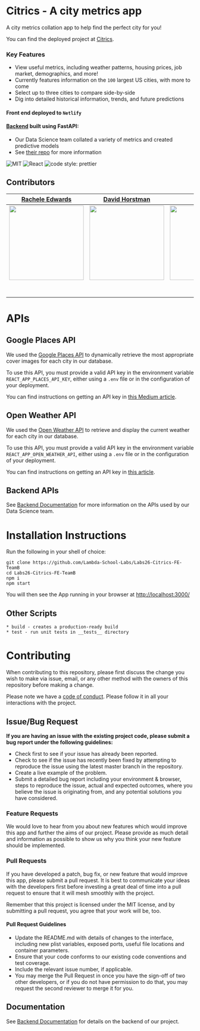 # Citrics - A city metrics app

A city metrics collation app to help find the perfect city for you!

You can find the deployed project at [Citrics](https://citrics.netlify.app/).

### Key Features

- View useful metrics, including weather patterns, housing prices, job market, demographics, and more!
- Currently features information on the `100` largest US cities, with more to come
- Select up to three cities to compare side-by-side
- Dig into detailed historical information, trends, and future predictions

#### Front end deployed to `Netlify`

#### [Backend](https://b-ds.citrics.dev) built using FastAPI:
- Our Data Science team collated a variety of metrics and created predictive models
- See [their repo](https://github.com/labs26-citrics/Labs26-Citrics-DS-TeamB) for more information

![MIT](https://img.shields.io/packagist/l/doctrine/orm.svg)
![React](https://img.shields.io/badge/react-v16.13.1-blue.svg)
![code style: prettier](https://img.shields.io/badge/code_style-prettier-ff69b4.svg?style=flat-square)

## Contributors

|                                                      [Rachele Edwards](https://github.com/berachele)                                                       |                                                       [David Horstman](https://github.com/ddhorstman)                                                        |                                                      [Alan Lee](https://github.com/alanblee)                                                       |                                                       [Lyndsi Williams](https://github.com/lyndsiWilliams)                                                        |                                                       [Bhavani Rajan](https://github.com/Bhavani-Rajan)                                                        |
| :-----------------------------------------------------------------------------------------------------------------------------------------: | :-------------------------------------------------------------------------------------------------------------------------------------------: | :-----------------------------------------------------------------------------------------------------------------------------------------: | :-------------------------------------------------------------------------------------------------------------------------------------------: | :-------------------------------------------------------------------------------------------------------------------------------------------: |
| [<img src="https://i.imgur.com/UR0sA0t.png" width = "200" />](https://github.com/berachele) | [<img src="https://i.imgur.com/jF51x65.png" width = "200" />](https://github.com/ddhorstman) | [<img src="https://i.imgur.com/ueHbN2x.png" width = "200" />](https://github.com/alanblee) | [<img src="https://i.imgur.com/KpOZXeg.png" width = "200" />](https://github.com/lyndsiWilliams) | [<img src="https://i.imgur.com/9TcokzL.png" width = "200" />](https://github.com/Bhavani-Rajan) |
|                                [<img src="https://github.com/favicon.ico" width="15"> ](https://github.com/berachele)                                |                            [<img src="https://github.com/favicon.ico" width="15"> ](https://github.com/ddhorstman)                             |                          [<img src="https://github.com/favicon.ico" width="15"> ](https://github.com/alanblee)                           |                          [<img src="https://github.com/favicon.ico" width="15"> ](https://github.com/lyndsiWilliams)                           |                          [<img src="https://github.com/favicon.ico" width="15"> ](https://github.com/Bhavani-Rajan)                           |
|                [ <img src="https://static.licdn.com/sc/h/al2o9zrvru7aqj8e1x2rzsrca" width="15"> ](https://www.linkedin.com/in/berachele/)                |                 [ <img src="https://static.licdn.com/sc/h/al2o9zrvru7aqj8e1x2rzsrca" width="15"> ](https://www.linkedin.com/in/david-horstman/)                 |                [ <img src="https://static.licdn.com/sc/h/al2o9zrvru7aqj8e1x2rzsrca" width="15"> ](https://www.linkedin.com/in/alanlee321/)                |                 [ <img src="https://static.licdn.com/sc/h/al2o9zrvru7aqj8e1x2rzsrca" width="15"> ](https://www.linkedin.com/in/lyndsiwilliams/)                 |                 [ <img src="https://static.licdn.com/sc/h/al2o9zrvru7aqj8e1x2rzsrca" width="15"> ](https://www.linkedin.com/in/bhavani-rajan/)                 |




# APIs

## Google Places API

We used the [Google Places API](https://developers.google.com/places/web-service/photos) to dynamically retrieve the most appropriate cover images for each city in our database.

To use this API, you must provide a valid API key in the environment variable `REACT_APP_PLACES_API_KEY`, either using a `.env` file or in the configuration of your deployment.

You can find instructions on getting an API key in [this Medium article](https://codeburst.io/adding-city-images-to-your-react-app-14c937df2db2).

## Open Weather API

We used the [Open Weather API](https://openweathermap.org/api/one-call-api) to retrieve and display the current weather for each city in our database.

To use this API, you must provide a valid API key in the environment variable `REACT_APP_OPEN_WEATHER_API`, either using a `.env` file or in the configuration of your deployment.

You can find instructions on getting an API key in [this article](https://openweathermap.org/appid).

## Backend APIs
See [Backend Documentation](https://github.com/labs26-citrics/Labs26-Citrics-DS-TeamB) for more information on the APIs used by our Data Science team.

# Installation Instructions
Run the following in your shell of choice:

    git clone https://github.com/Lambda-School-Labs/Labs26-Citrics-FE-TeamB
    cd Labs26-Citrics-FE-TeamB
    npm i
    npm start
You will then see the App running in your browser at [http://localhost:3000/](http://localhost:3000/)

## Other Scripts


    * build - creates a production-ready build
    * test - run unit tests in __tests__ directory

# Contributing

When contributing to this repository, please first discuss the change you wish to make via issue, email, or any other method with the owners of this repository before making a change.

Please note we have a [code of conduct](./CODE_OF_CONDUCT.md). Please follow it in all your interactions with the project.

## Issue/Bug Request

**If you are having an issue with the existing project code, please submit a bug report under the following guidelines:**

- Check first to see if your issue has already been reported.
- Check to see if the issue has recently been fixed by attempting to reproduce the issue using the latest master branch in the repository.
- Create a live example of the problem.
- Submit a detailed bug report including your environment & browser, steps to reproduce the issue, actual and expected outcomes, where you believe the issue is originating from, and any potential solutions you have considered.

### Feature Requests

We would love to hear from you about new features which would improve this app and further the aims of our project. Please provide as much detail and information as possible to show us why you think your new feature should be implemented.

### Pull Requests

If you have developed a patch, bug fix, or new feature that would improve this app, please submit a pull request. It is best to communicate your ideas with the developers first before investing a great deal of time into a pull request to ensure that it will mesh smoothly with the project.

Remember that this project is licensed under the MIT license, and by submitting a pull request, you agree that your work will be, too.

#### Pull Request Guidelines

- Update the README.md with details of changes to the interface, including new plist variables, exposed ports, useful file locations and container parameters.
- Ensure that your code conforms to our existing code conventions and test coverage.
- Include the relevant issue number, if applicable.
- You may merge the Pull Request in once you have the sign-off of two other developers, or if you do not have permission to do that, you may request the second reviewer to merge it for you.

## Documentation

See [Backend Documentation](https://b-ds.citrics.dev/#/) for details on the backend of our project.
